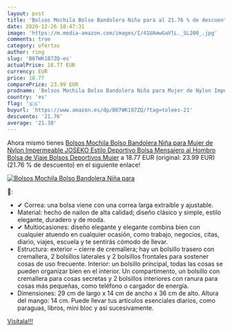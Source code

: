 ```yaml
---
layout: post
title: 'Bolsos Mochila Bolso Bandolera Niña para al 21.76 % de descuento'
date: 2020-12-26 10:47:31
image: 'https://m.media-amazon.com/images/I/41UAmwGaVlL._SL200_.jpg'
comments: true
category: ofertas
author: ring
slug: 'B07WK187ZQ-es'
actualPrice: 18.77 EUR
currency: EUR
price: 18.77
comparePrice: 23.99 EUR
prodname: 'Bolsos Mochila Bolso Bandolera Niña para Mujer de Nylon Impermeable  JOSEKO Estilo Deportivo Bolsa Mensajero al Hombro Bolsa de Viaje Bolsos Deportivos Mujer'
country: 'es'
flag: '🇪🇸'
buyurl: 'https://www.amazon.es/dp/B07WK187ZQ/?tag=tolees-21'
descuento: '21.76'
average: '21.38'
---
```


Ahora mismo tienes [Bolsos Mochila Bolso Bandolera Niña para Mujer de Nylon Impermeable  JOSEKO Estilo Deportivo Bolsa Mensajero al Hombro Bolsa de Viaje Bolsos Deportivos Mujer](https://www.amazon.es/dp/B07WK187ZQ/?tag=tolees-21) a 18.77 EUR (original: 23.99 EUR) (21.76 %  de descuento) en el siguiente enlace!

[![Bolsos Mochila Bolso Bandolera Niña para](https://m.media-amazon.com/images/I/41UAmwGaVlL._SL200_.jpg)](https://www.amazon.es/dp/B07WK187ZQ/?tag=tolees-21)

🔎:

- ✔ Correa: una bolsa viene con una correa larga extraíble y ajustable.
- Material: hecho de nailon de alta calidad; diseño clásico y simple, estilo elegante, duradero y de moda.
- ✔ Multiocasiones: diseño elegante y elegante combina bien con cualquier atuendo en cualquier ocasión, como trabajo, negocios, citas, diario, viajes, escuela y te sentirás cómodo de llevar.
- Estructura: exterior – cierre de cremallera; hay un bolsillo trasero con cremallera, 2 bolsillos laterales y 2 bolsillos frontales para sostener cosas de uso frecuente. Interior: un bolsillo principal, todas las cosas se pueden organizar bien en el interior. Un compartimento, un bolsillo con cremallera para cosas secretas y 2 bolsillos interiores con ranura para cosas más pequeñas, como teléfono o cargador de energía.
- Dimensiones: 29 cm de largo x 14 cm de ancho x 36 cm de alto. Altura del mango: 14 cm. Puede llevar tus artículos esenciales diarios, como paraguas, libros, mini bloc y así sucesivamente.

[Visítala!!!](https://www.amazon.es/dp/B07WK187ZQ/?tag=tolees-21)
